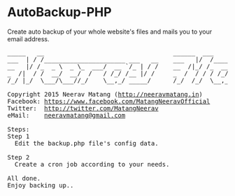 # AutoBackup-PHP
Create auto backup of your whole website's files and mails you to your email address.
<pre>
_____   __                                   ______  ___      _____                       
___  | / /______________________ ___   __    ___   |/  /_____ __  /______ ______________ _
__   |/ /_  _ \  _ \_  ___/  __ `/_ | / /    __  /|_/ /_  __ `/  __/  __ `/_  __ \_  __ `/
_  /|  / /  __/  __/  /   / /_/ /__ |/ /     _  /  / / / /_/ // /_ / /_/ /_  / / /  /_/ / 
/_/ |_/  \___/\___//_/    \__,_/ _____/      /_/  /_/  \__,_/ \__/ \__,_/ /_/ /_/_\__, /  
                                                                                 /____/   
Copyright 2015 Neerav Matang (<a href="http://neeravmatang.in" target="_blank">http://neeravmatang.in</a>)
Facebook: <a href="https://www.facebook.com/MatangNeeravOfficial" target="_blank">https://www.facebook.com/MatangNeeravOfficial</a>
Twitter:  <a href="http://twitter.com/MatangNeerav" target="_blank">http://twitter.com/MatangNeerav</a>
eMail:    <a href="mailto:neeravmatang@gmail.com">neeravmatang@gmail.com</a>

Steps:
Step 1
  Edit the backup.php file's config data.

Step 2
  Create a cron job according to your needs.

All done.
Enjoy backing up..
</pre>
